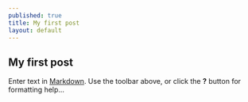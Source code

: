 ```yaml
---
published: true
title: My first post
layout: default
---
```



## My first post

Enter text in [Markdown](http://daringfireball.net/projects/markdown/). Use the toolbar above, or click the **?** button for formatting help...
